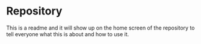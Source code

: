 # Repository

This is a readme and it will show up on the home screen of the repository to tell everyone what this is about and how to use it.
